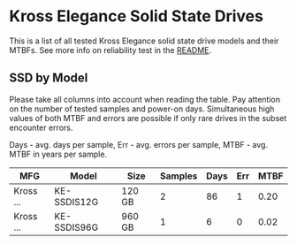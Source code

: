 Kross Elegance Solid State Drives
=================================

This is a list of all tested Kross Elegance solid state drive models and their MTBFs. See
more info on reliability test in the [README](https://github.com/linuxhw/SMART).

SSD by Model
------------

Please take all columns into account when reading the table. Pay attention on the
number of tested samples and power-on days. Simultaneous high values of both MTBF
and errors are possible if only rare drives in the subset encounter errors.

Days - avg. days per sample,
Err  - avg. errors per sample,
MTBF - avg. MTBF in years per sample.

| MFG       | Model              | Size   | Samples | Days  | Err   | MTBF |
|-----------|--------------------|--------|---------|-------|-------|------|
| Kross ... | KE-SSDIS12G        | 120 GB | 2       | 86    | 1     | 0.20   |
| Kross ... | KE-SSDIS96G        | 960 GB | 1       | 6     | 0     | 0.02   |
